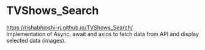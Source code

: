 # TVShows_Search
https://rishabhjoshi-rj.github.io/TVShows_Search/ \
Implementation of Async, await and axios to fetch data from API and display selected data (images). 
